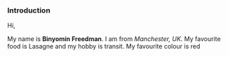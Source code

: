 ### Introduction

Hi,

My name is **Binyomin Freedman**.
I am from _Manchester, UK_.
My favourite food is Lasagne and my hobby is transit.
My favourite colour is red
